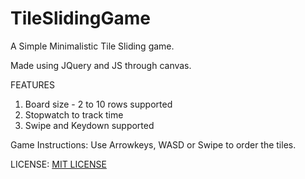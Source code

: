 # TileSlidingGame

A Simple Minimalistic Tile Sliding game.

Made using JQuery and JS through canvas.

FEATURES
1) Board size - 2 to 10 rows supported
2) Stopwatch to track time
3) Swipe and Keydown supported

Game Instructions: Use Arrowkeys, WASD or Swipe to order the tiles.

LICENSE: 
[MIT LICENSE](#https://github.com/lalaniket8/tileslide/blob/master/LICENSE)

